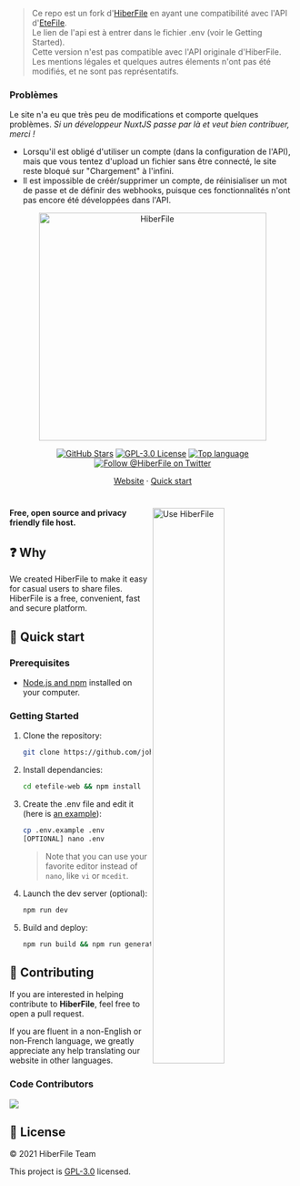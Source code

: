 > Ce repo est un fork d'[HiberFile](https://github.com/HiberFile/hiberfile) en ayant une compatibilité avec l'API d'[EteFile](https://github.com/johan-perso/etefile-api).  
> Le lien de l'api est à entrer dans le fichier .env (voir le Getting Started).  
> Cette version n'est pas compatible avec l'API originale d'HiberFile.  
> Les mentions légales et quelques autres élements n'ont pas été modifiés, et ne sont pas représentatifs.


### Problèmes

Le site n'a eu que très peu de modifications et comporte quelques problèmes. *Si un développeur NuxtJS passe par là et veut bien contribuer, merci !*

* Lorsqu'il est obligé d'utiliser un compte (dans la configuration de l'API), mais que vous tentez d'upload un fichier sans être connecté, le site reste bloqué sur "Chargement" à l'infini.
* Il est impossible de créér/supprimer un compte, de réinisialiser un mot de passe et de définir des webhooks, puisque ces fonctionnalités n'ont pas encore été développées dans l'API.


<p align="center">
  <img
    width="400"
    src="assets/images/png/logos/transparentGradient.png"
    alt="HiberFile"
  />
</p>
<p align="center">
  <a href="https://github.com/hiberfile/hiberfile/stargazers"
    ><img
      src="https://img.shields.io/github/stars/hiberfile/hiberfile?style=flat-square"
      alt="GitHub Stars"
  /></a> 
  <a href="LICENSE"
    ><img
      src="https://img.shields.io/github/license/hiberfile/hiberfile?style=flat-square"
      alt="GPL-3.0 License"
  /></a>  
  <a href=""
    ><img
      src="https://img.shields.io/github/languages/top/hiberfile/hiberfile?style=flat-square"
          alt="Top language"/></a>
  <a href="https://twitter.com/HiberFile"
    ><img
      src="https://img.shields.io/badge/twitter-@HiberFile-1DA1F3?style=flat-square"
      alt="Follow @HiberFile on Twitter"
  /></a> 
</p>

<p align="center">
  <a href="https://hiberfile.com">Website</a>
  ·
  <a href="#🚀-quick-start">Quick start</a>
</p>

<h1></h1>

<img
  src="assets/images/gif/use-hiberfile.com.gif"
  alt="Use HiberFile"
  width="50%"
  align="right"
/>

**Free, open source and privacy friendly file host.**

<a name="🚀-quick-start"></a>

## ❓ Why

We created HiberFile to make it easy for casual users to share files. HiberFile is a free, convenient, fast and secure platform.
## 🚀 Quick start

### Prerequisites

- [Node.js and npm](https://nodejs.org/en/download/) installed on your computer.

### Getting Started

1. Clone the repository:

   ```sh
   git clone https://github.com/johan-perso/etefile-web.git
   ```

2. Install dependancies:

   ```sh
   cd etefile-web && npm install
   ```
   
3. Create the .env file and edit it (here is [an example](/.env.example)):

   ```sh
   cp .env.example .env
   [OPTIONAL] nano .env
   ```
   
   > Note that you can use your favorite editor instead of `nano`, like `vi` or `mcedit`.

4. Launch the dev server (optional):

   ```sh
   npm run dev
   ```

5. Build and deploy:

   ```sh
   npm run build && npm run generate && npm run start
   ```

## 🤝 Contributing

If you are interested in helping contribute to **HiberFile**, feel free to open a pull request.

If you are fluent in a non-English or non-French language, we greatly appreciate any help translating our website in other languages.

### Code Contributors

<!-- This project exists thanks to all the people who [contribute](https://github.com/hiberfile/hiberfile/graphs/contributors). -->

<a href="https://github.com/hiberfile/hiberfile/graphs/contributors">
  <img src="https://contrib.rocks/image?repo=hiberfile/hiberfile" />
</a>

## 📝 License

© 2021 HiberFile Team

This project is [GPL-3.0](https://github.com/hiberfile/hiberfile/blob/master/LICENSE) licensed.
